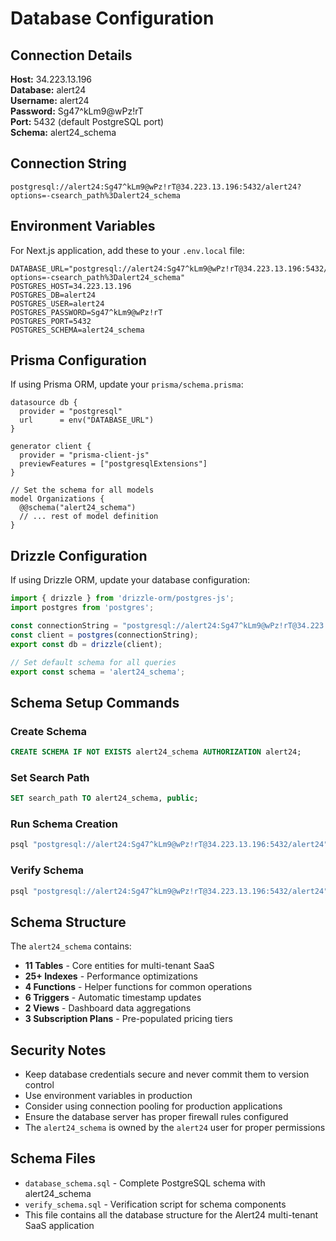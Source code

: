 # Database Configuration

## Connection Details

**Host:** 34.223.13.196  
**Database:** alert24  
**Username:** alert24  
**Password:** Sg47^kLm9@wPz!rT  
**Port:** 5432 (default PostgreSQL port)  
**Schema:** alert24_schema

## Connection String

```
postgresql://alert24:Sg47^kLm9@wPz!rT@34.223.13.196:5432/alert24?options=-csearch_path%3Dalert24_schema
```

## Environment Variables

For Next.js application, add these to your `.env.local` file:

```env
DATABASE_URL="postgresql://alert24:Sg47^kLm9@wPz!rT@34.223.13.196:5432/alert24?options=-csearch_path%3Dalert24_schema"
POSTGRES_HOST=34.223.13.196
POSTGRES_DB=alert24
POSTGRES_USER=alert24
POSTGRES_PASSWORD=Sg47^kLm9@wPz!rT
POSTGRES_PORT=5432
POSTGRES_SCHEMA=alert24_schema
```

## Prisma Configuration

If using Prisma ORM, update your `prisma/schema.prisma`:

```prisma
datasource db {
  provider = "postgresql"
  url      = env("DATABASE_URL")
}

generator client {
  provider = "prisma-client-js"
  previewFeatures = ["postgresqlExtensions"]
}

// Set the schema for all models
model Organizations {
  @@schema("alert24_schema")
  // ... rest of model definition
}
```

## Drizzle Configuration

If using Drizzle ORM, update your database configuration:

```typescript
import { drizzle } from 'drizzle-orm/postgres-js';
import postgres from 'postgres';

const connectionString = "postgresql://alert24:Sg47^kLm9@wPz!rT@34.223.13.196:5432/alert24?options=-csearch_path%3Dalert24_schema";
const client = postgres(connectionString);
export const db = drizzle(client);

// Set default schema for all queries
export const schema = 'alert24_schema';
```

## Schema Setup Commands

### Create Schema
```sql
CREATE SCHEMA IF NOT EXISTS alert24_schema AUTHORIZATION alert24;
```

### Set Search Path
```sql
SET search_path TO alert24_schema, public;
```

### Run Schema Creation
```bash
psql "postgresql://alert24:Sg47^kLm9@wPz!rT@34.223.13.196:5432/alert24" -f docs/database_schema.sql
```

### Verify Schema
```bash
psql "postgresql://alert24:Sg47^kLm9@wPz!rT@34.223.13.196:5432/alert24" -f docs/verify_schema.sql
```

## Schema Structure

The `alert24_schema` contains:

- **11 Tables** - Core entities for multi-tenant SaaS
- **25+ Indexes** - Performance optimizations
- **4 Functions** - Helper functions for common operations
- **6 Triggers** - Automatic timestamp updates
- **2 Views** - Dashboard data aggregations
- **3 Subscription Plans** - Pre-populated pricing tiers

## Security Notes

- Keep database credentials secure and never commit them to version control
- Use environment variables in production
- Consider using connection pooling for production applications
- Ensure the database server has proper firewall rules configured
- The `alert24_schema` is owned by the `alert24` user for proper permissions

## Schema Files

- `database_schema.sql` - Complete PostgreSQL schema with alert24_schema
- `verify_schema.sql` - Verification script for schema components
- This file contains all the database structure for the Alert24 multi-tenant SaaS application 